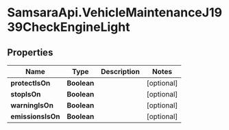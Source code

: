# SamsaraApi.VehicleMaintenanceJ1939CheckEngineLight

## Properties
Name | Type | Description | Notes
------------ | ------------- | ------------- | -------------
**protectIsOn** | **Boolean** |  | [optional] 
**stopIsOn** | **Boolean** |  | [optional] 
**warningIsOn** | **Boolean** |  | [optional] 
**emissionsIsOn** | **Boolean** |  | [optional] 


